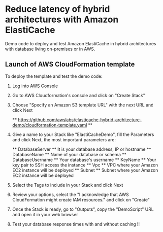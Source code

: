 # Reduce latency of hybrid architectures with Amazon ElastiCache

Demo code to deploy and test Amazon ElastiCache in hybrid architectures with database living on-premises or in AWS.

## Launch of AWS CloudFormation template

To deploy the template and test the demo code:

1. Log into AWS Console
2. Go to AWS Cloudformation's console and click on "Create Stack"
3. Choose "Specify an Amazon S3 template URL" with the next URL and click Next

   ** https://github.com/awslabs/elasticache-hybrid-architecture-demo/cloudformation-template.yaml **

4. Give a name to your Stack like "ElastiCacheDemo", fill the Parameters and click Next, the most important parameters are:

   ** DatabaseServer ** It is your database address, IP or hostname
   ** DatabaseName ** Name of your database or schema
   ** DatabaseUsername ** Your database's username
   ** KeyName ** Your key pair to SSH access the instance
   ** Vpc ** VPC where your Amazon EC2 instance will be deployed
   ** Subnet ** Subnet where your Amazon EC2 instance will be deployed

5. Select the Tags to include in your Stack and click Next

6. Review your options, select the "I acknowledge that AWS CloudFormation might create IAM resources." and click on "Create"

7. Once the Stack is ready, go to "Outputs", copy the "DemoScript" URL and open it in your web browser

8. Test your database response times with and without caching !!
